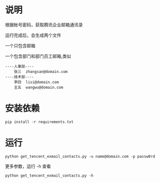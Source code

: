 # 说明
根据帐号密码，获取腾讯企业邮箱通讯录

运行完成后，会生成两个文件

一个只包含邮箱

一个包含部门和部门员工邮箱,类似

```
----人事部---- 
    张三  zhangsan@domain.com 
----技术部---- 
    李四  lisi@domain.com 
    王五  wangwu@domain.com
```
# 安装依赖
```
pip install -r requirements.txt
```
# 运行
```
python get_tencent_exmail_contacts.py -u name@domain.com -p passw0rd
```
更多参数，运行 -h 查看
```
python get_tencent_exmail_contacts.py -h
```


